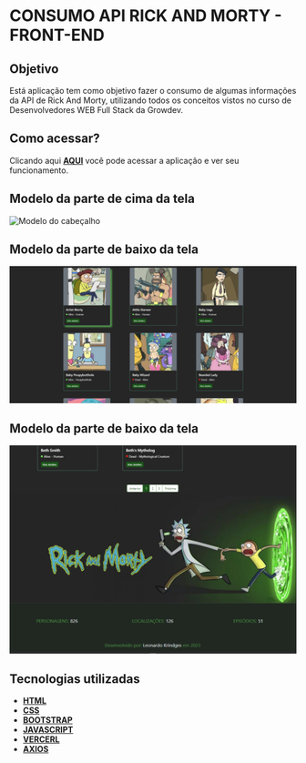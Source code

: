 # CONSUMO API RICK AND MORTY - FRONT-END

## Objetivo

Está aplicação tem como objetivo fazer o consumo de algumas informações da API de Rick And Morty, utilizando todos os conceitos vistos no curso de Desenvolvedores WEB Full Stack da Growdev.

## Como acessar?

Clicando aqui **[AQUI]( https://api-rick-and-morty-eta-gold.vercel.app/)** você pode acessar a aplicação e ver seu funcionamento.

## Modelo da parte de cima da tela</h2>

![Modelo do cabeçalho](/assets/imagem%20cabeçalho.png)

## Modelo da parte de baixo da tela

![Modelo do meio da tela](/assets/imagem%20main.png)

## Modelo da parte de baixo da tela

![Modelo do rodapé](/assets/imagem%20rodape.png)

## Tecnologias utilizadas

* **[HTML]( https://developer.mozilla.org/pt-BR/docs/Web/HTML)**
* **[CSS]( https://developer.mozilla.org/pt-BR/docs/Web/CSS)**
* **[BOOTSTRAP]( https://getbootstrap.com/docs/5.3/getting-started/introduction/)**
* **[JAVASCRIPT]( https://www.javascript.com/)**
* **[VERCERL]( https://vercel.com/)**
* **[AXIOS]( https://axios-http.com/)**
